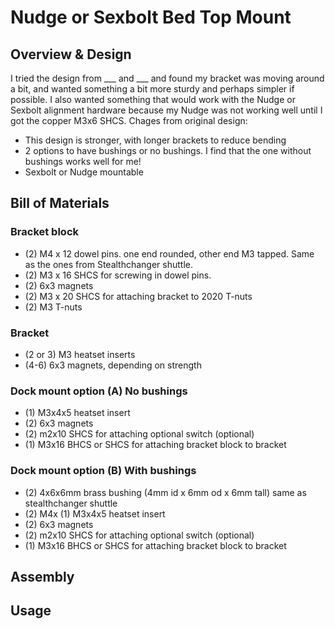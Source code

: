 # Nudge or Sexbolt Bed Top Mount

## Overview & Design
I tried the design from ___ and ___ and found my bracket was moving around a bit, and wanted something a bit more sturdy and perhaps simpler if possible.  I also wanted something that would work with the Nudge or Sexbolt alignment hardware because my Nudge was not working well until I got the copper M3x6 SHCS. 
Chages from original design:
* This design is stronger, with longer brackets to reduce bending
* 2 options to have bushings or no bushings.  I find that the one without bushings works well for me!
* Sexbolt or Nudge mountable
## Bill of Materials
### Bracket block
* (2) M4 x 12 dowel pins. one end rounded, other end M3 tapped.  Same as the ones from Stealthchanger shuttle.
* (2) M3 x 16 SHCS for screwing in dowel pins.
* (2) 6x3 magnets
* (2) M3 x 20 SHCS for attaching bracket to 2020 T-nuts
* (2) M3 T-nuts
### Bracket
* (2 or 3) M3 heatset inserts
* (4-6) 6x3 magnets, depending on strength
### Dock mount option (A) No bushings
* (1) M3x4x5 heatset insert
* (2) 6x3 magnets
* (2) m2x10 SHCS for attaching optional switch (optional)
* (1) M3x16 BHCS or SHCS for attaching bracket block to bracket
### Dock mount option (B) With bushings
* (2) 4x6x6mm brass bushing (4mm id x 6mm od x 6mm tall) same as stealthchanger shuttle
* (2) M4x (1) M3x4x5 heatset insert
* (2) 6x3 magnets
* (2) m2x10 SHCS for attaching optional switch (optional)
* (1) M3x16 BHCS or SHCS for attaching bracket block to bracket
  
## Assembly

## Usage

